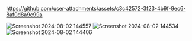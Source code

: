 

https://github.com/user-attachments/assets/c3c42572-3f23-4b9f-9ec6-8af0d8a9c99a

![Screenshot 2024-08-02 144557](https://github.com/user-attachments/assets/27ce073e-ed42-4b75-b446-95f4a51c9d95)
![Screenshot 2024-08-02 144534](https://github.com/user-attachments/assets/d2312520-e7e1-447d-a003-e1d2a1b8a524)
![Screenshot 2024-08-02 144406](https://github.com/user-attachments/assets/2c5711b7-c691-4aae-93ba-49fcbcac2575)
